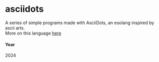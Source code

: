 # asciidots

A series of simple programs made with AsciiDots, an esolang inspired by ascii arts.\
More on this language [here](https://ajanse.me/asciidots)

#### Year
2024
